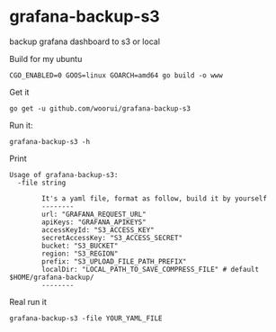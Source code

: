 # grafana-backup-s3
backup grafana dashboard to s3 or local

Build for my ubuntu
```
CGO_ENABLED=0 GOOS=linux GOARCH=amd64 go build -o www
```

Get it

```
go get -u github.com/woorui/grafana-backup-s3
```

Run it:
```
grafana-backup-s3 -h  
```

Print
```
Usage of grafana-backup-s3:
  -file string
    
        It's a yaml file, format as follow, build it by yourself
        --------
        url: "GRAFANA_REQUEST_URL"
        apiKeys: "GRAFANA_APIKEYS"
        accessKeyId: "S3_ACCESS_KEY"
        secretAccessKey: "S3_ACCESS_SECRET"
        bucket: "S3_BUCKET"
        region: "S3_REGION"      
        prefix: "S3_UPLOAD_FILE_PATH_PREFIX"
        localDir: "LOCAL_PATH_TO_SAVE_COMPRESS_FILE" # default $HOME/grafana-backup/
        --------   
```

Real run it

```
grafana-backup-s3 -file YOUR_YAML_FILE
```